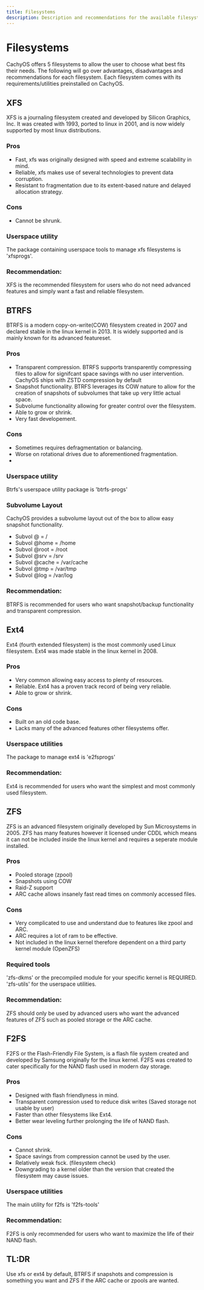 ```yaml
---
title: Filesystems
description: Description and recommendations for the available filesystems. (ext4, f2fs, btrfs, xfs, zfs)
---
```


# Filesystems

CachyOS offers 5 filesystems to allow the user to choose what best fits their needs. The following will go over advantages, disadvantages and recommendations for each filesystem. Each filesystem comes with its requirements/utilities preinstalled on CachyOS.

## XFS
XFS is a journaling filesystem created and developed by Silicon Graphics, Inc. It was created with 1993, ported to linux in 2001, and is now widely supported by most linux distributions.
### Pros
- Fast, xfs was originally designed with speed and extreme scalability in mind.
- Reliable, xfs makes use of several technologies to prevent data corruption.
- Resistant to fragmentation due to its extent-based nature and delayed allocation strategy.
### Cons
- Cannot be shrunk.

### Userspace utility
The package containing userspace tools to manage xfs filesystems is 'xfsprogs'.

### Recommendation:
XFS is the recommended filesystem for users who do not need advanced features and simply want a fast and reliable filesystem.


## BTRFS
BTRFS is a modern copy-on-write(COW) filesystem created in 2007 and declared stable in the linux kernel in 2013. It is widely supported and is mainly known for its advanced featureset.
### Pros
- Transparent compression. BTRFS supports transparently compressing files to allow for signifcant space savings with no user intervention. CachyOS ships with ZSTD compression by default
- Snapshot functionality. BTRFS leverages its COW nature to allow for the creation of snapshots of subvolumes that take up very little actual space.
- Subvolume functionality allowing for greater control over the filesystem.
- Able to grow or shrink.
- Very fast developement.
### Cons
- Sometimes requires defragmentation or balancing.
- Worse on rotational drives due to aforementioned fragmentation.
- 
### Userspace utility
Btrfs's userspace utility package is 'btrfs-progs'

### Subvolume Layout
CachyOS provides a subvolume layout out of the box to allow easy snapshot functionality.
- Subvol @ = /
- Subvol @home = /home
- Subvol @root = /root
- Subvol @srv = /srv
- Subvol @cache = /var/cache
- Subvol @tmp = /var/tmp
- Subvol @log = /var/log

### Recommendation:
BTRFS is recommended for users who want snapshot/backup functionality and transparent compression.


## Ext4
Ext4 (fourth extended filesystem) is the most commonly used Linux filesystem. Ext4 was made stable in the linux kernel in 2008.
### Pros
- Very common allowing easy access to plenty of resources.
- Reliable. Ext4 has a proven track record of being very reliable.
- Able to grow or shrink.
### Cons
- Built on an old code base.
- Lacks many of the advanced features other filesystems offer.

### Userspace utilities
The package to manage ext4 is 'e2fsprogs'

### Recommendation:
Ext4 is recommended for users who want the simplest and most commonly used filesystem.


## ZFS
ZFS is an advanced filesystem originally developed by Sun Microsystems in 2005. ZFS has many features however it licensed under CDDL which means it can not be included inside the linux kernel and requires a seperate module installed.
### Pros
- Pooled storage (zpool)
- Snapshots using COW
- Raid-Z support
- ARC cache allows insanely fast read times on commonly accessed files.
### Cons
- Very complicated to use and understand due to features like zpool and ARC.
- ARC requires a lot of ram to be effective.
- Not included in the linux kernel therefore dependent on a third party kernel module (OpenZFS)

### Required tools
'zfs-dkms' or the precompiled module for your specific kernel is REQUIRED.
'zfs-utils' for the userspace utilities.

### Recommendation:
ZFS should only be used by advanced users who want the advanced features of ZFS such as pooled storage or the ARC cache.


## F2FS
F2FS or the Flash-Friendly File System, is a flash file system created and developed by Samsung originally for the linux kernel. F2FS was created to cater specifically for the NAND flash used in modern day storage.
### Pros
- Designed with flash friendlyness in mind.
- Transparent compression used to reduce disk writes (Saved storage not usable by user)
- Faster than other filesystems like Ext4.
- Better wear leveling further prolonging the life of NAND flash.
### Cons
- Cannot shrink.
- Space savings from compression cannot be used by the user.
- Relatively weak fsck. (filesystem check)
- Downgrading to a kernel older than the version that created the filesystem may cause issues. 

### Userspace utilities
The main utility for f2fs is 'f2fs-tools'

### Recommendation:
F2FS is only recommended for users who want to maximize the life of their NAND flash.


## TL:DR
Use xfs or ext4 by default, BTRFS if snapshots and compression is something you want and ZFS if the ARC cache or zpools are wanted. 

